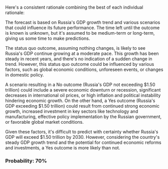 Here's a consistent rationale combining the best of each individual rationale:

The forecast is based on Russia's GDP growth trend and various scenarios that could influence its future performance. The time left until the outcome is known is unknown, but it's assumed to be medium-term or long-term, giving us some time to make predictions.

The status quo outcome, assuming nothing changes, is likely to see Russia's GDP continue growing at a moderate pace. This growth has been steady in recent years, and there's no indication of a sudden change in trend. However, this status quo outcome could be influenced by various factors, such as global economic conditions, unforeseen events, or changes in domestic policy.

A scenario resulting in a No outcome (Russia's GDP not exceeding $1.50 trillion) could include a severe economic downturn or recession, significant decreases in international oil prices, or high inflation and political instability hindering economic growth. On the other hand, a Yes outcome (Russia's GDP exceeding $1.50 trillion) could result from continued strong economic growth, increased investment in key sectors like technology and manufacturing, effective policy implementation by the Russian government, or favorable global market conditions.

Given these factors, it's difficult to predict with certainty whether Russia's GDP will exceed $1.50 trillion by 2030. However, considering the country's steady GDP growth trend and the potential for continued economic reforms and investments, a Yes outcome is more likely than not.

### Probability: 70%